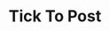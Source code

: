 ---
templateKey: product
title: Tick To Post
alias: TTP
featuredimage: /img/t2p-logo.jpeg
cardStyle: card card-color-3
featuredpost: true
description: >-
  Lorem ipsum dolor sit amet, consectetur adipisicing elit. Cumque saepe possimus incidunt dolores, eligendi error ipsum quod, magni
  earum sed delectus voluptatibus expedita vitae doloremque
  perferendis hic minus eaque laudantium voluptates, totam dolore
  similique necessitatibus. Praesentium similique nulla nesciunt
  perspiciatis facere, eius esse necessitatibus ipsum recusandae
---